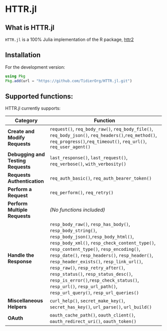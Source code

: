 # HTTR.jl

## What is HTTR.jl

`HTTR.jl` is a 100% Julia implementation of the R package, [httr2](https://github.com/r-lib/httr2)

## Installation

For the development version:

```julia
using Pkg
Pkg.add(url = "https://github.com/TidierOrg/HTTR.jl.git")
```

## Supported functions:

HTTR.jl currently supports:

| **Category**                       | **Function**                                                                                                                                                                                                                                                                                                                                                                                                                                                                            |
| ---------------------------------- | --------------------------------------------------------------------------------------------------------------------------------------------------------------------------------------------------------------------------------------------------------------------------------------------------------------------------------------------------------------------------------------------------------------------------------------------------------------------------------------- |
| **Create and Modify Requests**     | `request()`, `req_body_raw()`, `req_body_file()`, `req_body_json()`, `req_headers()`,`req_method()`, `req_progress()`,`req_timeout()`, `req_url()`, `req_user_agent()`                                                                                                                                                                                                                                                                                                                  |
| **Debugging and Testing Requests** | `last_response()`, `last_request()`, `req_verbose()`, `with_verbosity()`                                                                                                                                                                                                                                                                                                                                                                                                                |
| **Requests Authentication**        | `req_auth_basic()`, `req_auth_bearer_token()`                                                                                                                                                                                                                                                                                                                                                                                                                                           |
| **Perform a Request**              | `req_perform()`, `req_retry()`                                                                                                                                                                                                                                                                                                                                                                                                                                                          |
| **Perform Multiple Requests**      | _(No functions included)_                                                                                                                                                                                                                                                                                                                                                                                                                                                               |
| **Handle the Response**            | `resp_body_raw()`, `resp_has_body()`, `resp_body_string()`, `resp_body_json()`,`resp_body_html()`, `resp_body_xml()`, `resp_check_content_type()`, `resp_content_type()`, `resp_encoding()`, `resp_date()`, `resp_headers()`, `resp_header()`, `resp_header_exists()`, `resp_link_url()`, `resp_raw()`, `resp_retry_after()`, `resp_status()`, `resp_status_desc()`, `resp_is_error()`,`resp_check_status()`, `resp_url()`, `resp_url_path()`, `resp_url_query()`, `resp_url_queries()` |
| **Miscellaneous Helpers**          | `curl_help()`, `secret_make_key()`, `secret_has_key()`, `url_parse()`, `url_build()`                                                                                                                                                                                                                                                                                                                                                                                                    |
| **OAuth**                          | `oauth_cache_path()`, `oauth_client()`, `oauth_redirect_uri()`, `oauth_token()`                                                                                                                                                                                                                                                                                                                                                                                                         |
